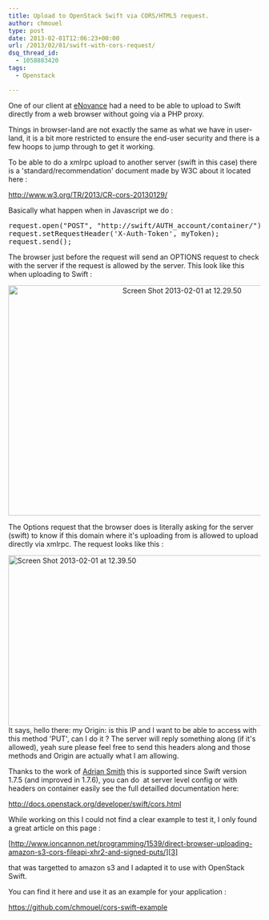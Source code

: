 ```yaml
---
title: Upload to OpenStack Swift via CORS/HTML5 request.
author: chmouel
type: post
date: 2013-02-01T12:06:23+00:00
url: /2013/02/01/swift-with-cors-request/
dsq_thread_id:
  - 1058883420
tags:
  - Openstack

---
```

One of our client at [eNovance][1] had a need to be able to upload to Swift directly from a web browser without going via a PHP proxy.

Things in browser-land are not exactly the same as what we have in user-land, it is a bit more restricted to ensure the end-user security and there is a few hoops to jump through to get it working.

To be able to do a xmlrpc upload to another server (swift in this case) there is a 'standard/recommendation' document made by W3C about it located here :

<http://www.w3.org/TR/2013/CR-cors-20130129/>

Basically what happen when in Javascript we do :

<pre lang="javascript">request.open("POST", "http://swift/AUTH_account/container/");
request.setRequestHeader('X-Auth-Token', myToken);
request.send();</pre>

The browser just before the request will send an OPTIONS request to check with the server if the request is allowed by the server. This look like this when uploading to Swift :

<p style="text-align: center;">
  <a href="/wp-content/uploads/2013/02/Screen-Shot-2013-02-01-at-12.29.50.png"><img loading="lazy" class="aligncenter  wp-image-575" alt="Screen Shot 2013-02-01 at 12.29.50" src="/wp-content/uploads/2013/02/Screen-Shot-2013-02-01-at-12.29.50.png" width="678" height="459" srcset="https://blog.chmouel.com/wp-content/uploads/2013/02/Screen-Shot-2013-02-01-at-12.29.50.png 968w, https://blog.chmouel.com/wp-content/uploads/2013/02/Screen-Shot-2013-02-01-at-12.29.50-300x203.png 300w" sizes="(max-width: 678px) 100vw, 678px" /></a>
</p>

The Options request that the browser does is literally asking for the server (swift) to know if this domain where it's uploading from is allowed to upload directly via xmlrpc. The request looks like this :

<p style="text-align: left;">
  <a href="/wp-content/uploads/2013/02/Screen-Shot-2013-02-01-at-12.39.50.png"><img loading="lazy" class="aligncenter  wp-image-576" alt="Screen Shot 2013-02-01 at 12.39.50" src="/wp-content/uploads/2013/02/Screen-Shot-2013-02-01-at-12.39.50.png" width="564" height="340" srcset="/wp-content/uploads/2013/02/Screen-Shot-2013-02-01-at-12.39.50.png 806w, /wp-content/uploads/2013/02/Screen-Shot-2013-02-01-at-12.39.50-300x180.png 300w" sizes="(max-width: 564px) 100vw, 564px" /></a>It says, hello there: my Origin: is this IP and I want to be able to access with this method 'PUT', can I do it ? The server will reply something along (if it's allowed), yeah sure please feel free to send this headers along and those methods and Origin are actually what I am allowing.
</p>

Thanks to the work of [Adrian Smith][2] this is supported since Swift version 1.7.5 (and improved in 1.7.6), you can do  at server level config or with headers on container easily see the full detailled documentation here:

<http://docs.openstack.org/developer/swift/cors.html>

While working on this I could not find a clear example to test it, I only found a great article on this page :

[http://www.ioncannon.net/programming/1539/direct-browser-uploading-amazon-s3-cors-fileapi-xhr2-and-signed-puts/][3]

that was targetted to amazon s3 and I adapted it to use with OpenStack Swift.

You can find it here and use it as an example for your application :

<https://github.com/chmouel/cors-swift-example>

 [1]: http://enovance.com
 [2]: http://www.17od.com/
 [3]: ttp://www.ioncannon.net/programming/1539/direct-browser-uploading-amazon-s3-cors-fileapi-xhr2-and-signed-puts/
